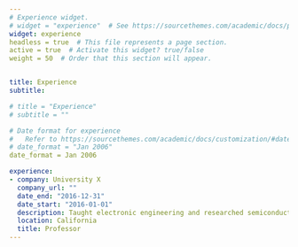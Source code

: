 ```yaml
---
# Experience widget.
# widget = "experience"  # See https://sourcethemes.com/academic/docs/page-builder/
widget: experience
headless = true  # This file represents a page section.
active = true  # Activate this widget? true/false
weight = 50  # Order that this section will appear.


title: Experience
subtitle:

# title = "Experience"
# subtitle = ""

# Date format for experience
#   Refer to https://sourcethemes.com/academic/docs/customization/#date-format
# date_format = "Jan 2006"
date_format = Jan 2006

experience:
- company: University X
  company_url: ""
  date_end: "2016-12-31"
  date_start: "2016-01-01"
  description: Taught electronic engineering and researched semiconductor physics.
  location: California
  title: Professor
---
```

